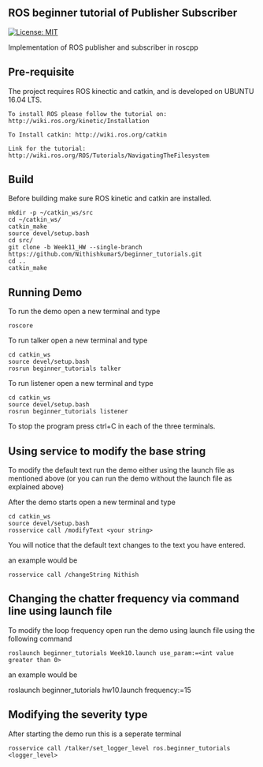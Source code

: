 ## ROS beginner tutorial of Publisher Subscriber

[![License: MIT](https://img.shields.io/badge/License-MIT-yellow.svg)](https://opensource.org/licenses/MIT)

Implementation of ROS publisher and subscriber in roscpp


## Pre-requisite

The project requires ROS kinectic and catkin, and is developed on UBUNTU 16.04 LTS.
```
To install ROS please follow the tutorial on: http://wiki.ros.org/kinetic/Installation

To Install catkin: http://wiki.ros.org/catkin

Link for the tutorial: http://wiki.ros.org/ROS/Tutorials/NavigatingTheFilesystem
```

## Build

Before building make sure ROS kinetic and catkin are installed.
```
mkdir -p ~/catkin_ws/src
cd ~/catkin_ws/
catkin_make
source devel/setup.bash
cd src/
git clone -b Week11_HW --single-branch  https://github.com/NithishkumarS/beginner_tutorials.git 
cd ..
catkin_make
```

## Running Demo 

To run the demo open a new terminal and type
```
roscore
```
To run talker open a new terminal and type
```
cd catkin_ws
source devel/setup.bash
rosrun beginner_tutorials talker
```
To run listener open a new terminal and type
```
cd catkin_ws
source devel/setup.bash
rosrun beginner_tutorials listener
```
To stop the program press ctrl+C in each of the three terminals.

## Using service to modify the base string

To modify the default text run the demo either using the launch file as mentioned above (or you can run the demo without the launch file as explained above)

After the demo starts open a new terminal and type

```
cd catkin_ws
source devel/setup.bash
rosservice call /modifyText <your string>
```
You will notice that the default text changes to the text you have entered.

an example would be
```
rosservice call /changeString Nithish
```

## Changing the chatter frequency via command line using launch file

To modify the loop frequency open run the demo using launch file using the following command
```
roslaunch beginner_tutorials Week10.launch use_param:=<int value greater than 0>
```
an example would be

roslaunch beginner_tutorials hw10.launch frequency:=15

## Modifying the severity type

After starting the demo run this is a seperate terminal
```
rosservice call /talker/set_logger_level ros.beginner_tutorials <logger_level>
```


